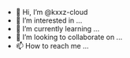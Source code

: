 - 👋 Hi, I’m @kxxz-cloud
- 👀 I’m interested in ...
- 🌱 I’m currently learning ...
- 💞️ I’m looking to collaborate on ...
- 📫 How to reach me ...

<!---
kxxz-cloud/kxxz-cloud is a ✨ special ✨ repository because its `README.md` (this file) appears on your GitHub profile.
You can click the Preview link to take a look at your changes.
--->
